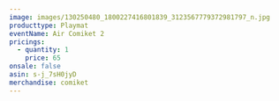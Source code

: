 ```yaml
---
image: images/130250480_1800227416801839_3123567779372981797_n.jpg
producttype: Playmat
eventName: Air Comiket 2
pricings:
  - quantity: 1
    price: 65
onsale: false
asin: s-j_7sH0jyD
merchandise: comiket
---
```

